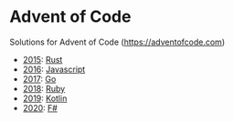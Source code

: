 # Advent of Code

Solutions for Advent of Code (https://adventofcode.com)

- [2015](../../tree/master/2015): [Rust](https://www.rust-lang.org/)
- [2016](../../tree/master/2015): [Javascript](https://nodejs.org/)
- [2017](../../tree/master/2017): [Go](https://golang.org/)
- [2018](../../tree/master/2018): [Ruby](https://www.ruby-lang.org/)
- [2019](../../tree/master/2019): [Kotlin](https://kotlinlang.org/)
- [2020](../../tree/master/2020): [F#](https://fsharp.org/)
